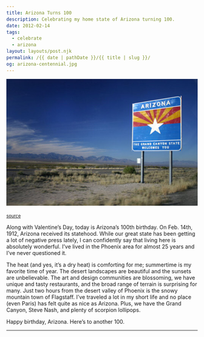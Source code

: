 ```yaml
---
title: Arizona Turns 100
description: Celebrating my home state of Arizona turning 100.
date: 2012-02-14
tags: 
  - celebrate
  - arizona
layout: layouts/post.njk
permalink: /{{ date | pathDate }}/{{ title | slug }}/
og: arizona-centennial.jpg
---
```


![welcome sign entering Arizona](/img/arizona-centennial.jpg)

<small class="footnotes"><a href="http://en.wikipedia.org/wiki/File:Entering_Arizona_on_I-10_Westbound.jpg">source</a></small>

Along with Valentine’s Day, today is Arizona’s 100th birthday. On Feb. 14th, 1912, Arizona received its statehood. While our great state has been getting a lot of negative press lately, I can confidently say that living here is absolutely wonderful. I’ve lived in the Phoenix area for almost 25 years and I’ve never questioned it.

The heat (and yes, it’s a dry heat) is comforting for me; summertime is my favorite time of year. The desert landscapes are beautiful and the sunsets are unbelievable. The art and design communities are blossoming, we have unique and tasty restaurants, and the broad range of terrain is surprising for many. Just two hours from the desert valley of Phoenix is the snowy mountain town of Flagstaff. I’ve traveled a lot in my short life and no place (even Paris) has felt quite as nice as Arizona. Plus, we have the Grand Canyon, Steve Nash, and plenty of scorpion lollipops.

Happy birthday, Arizona. Here’s to another 100.

---
